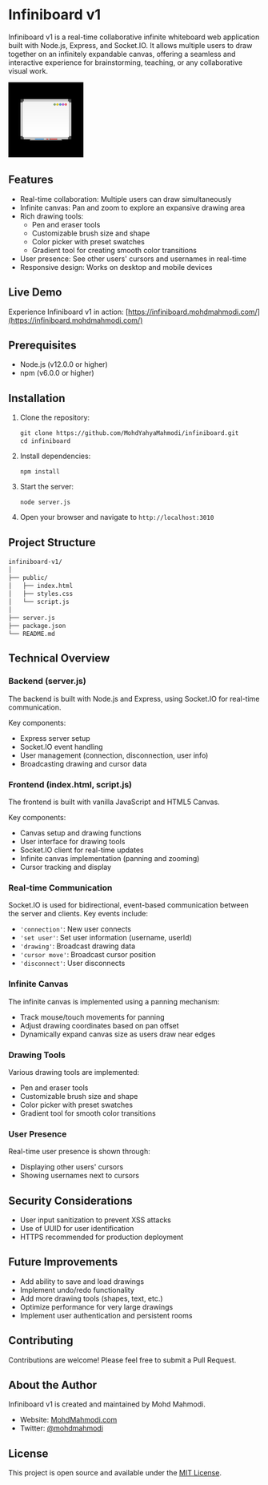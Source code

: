 # Infiniboard v1

Infiniboard v1 is a real-time collaborative infinite whiteboard web application built with Node.js, Express, and Socket.IO. It allows multiple users to draw together on an infinitely expandable canvas, offering a seamless and interactive experience for brainstorming, teaching, or any collaborative visual work.

<img src="favicon.png" alt="Infiniboard" width="150" height="150">

## Features

- Real-time collaboration: Multiple users can draw simultaneously
- Infinite canvas: Pan and zoom to explore an expansive drawing area
- Rich drawing tools:
  - Pen and eraser tools
  - Customizable brush size and shape
  - Color picker with preset swatches
  - Gradient tool for creating smooth color transitions
- User presence: See other users' cursors and usernames in real-time
- Responsive design: Works on desktop and mobile devices

## Live Demo

Experience Infiniboard v1 in action: [https://infiniboard.mohdmahmodi.com/](https://infiniboard.mohdmahmodi.com/)

## Prerequisites

- Node.js (v12.0.0 or higher)
- npm (v6.0.0 or higher)

## Installation

1. Clone the repository:
   ```
   git clone https://github.com/MohdYahyaMahmodi/infiniboard.git
   cd infiniboard
   ```

2. Install dependencies:
   ```
   npm install
   ```

3. Start the server:
   ```
   node server.js
   ```

4. Open your browser and navigate to `http://localhost:3010`

## Project Structure

```
infiniboard-v1/
│
├── public/
│   ├── index.html
│   ├── styles.css
│   └── script.js
│
├── server.js
├── package.json
└── README.md
```

## Technical Overview

### Backend (server.js)

The backend is built with Node.js and Express, using Socket.IO for real-time communication.

Key components:

- Express server setup
- Socket.IO event handling
- User management (connection, disconnection, user info)
- Broadcasting drawing and cursor data

### Frontend (index.html, script.js)

The frontend is built with vanilla JavaScript and HTML5 Canvas.

Key components:

- Canvas setup and drawing functions
- User interface for drawing tools
- Socket.IO client for real-time updates
- Infinite canvas implementation (panning and zooming)
- Cursor tracking and display

### Real-time Communication

Socket.IO is used for bidirectional, event-based communication between the server and clients. Key events include:

- `'connection'`: New user connects
- `'set user'`: Set user information (username, userId)
- `'drawing'`: Broadcast drawing data
- `'cursor move'`: Broadcast cursor position
- `'disconnect'`: User disconnects

### Infinite Canvas

The infinite canvas is implemented using a panning mechanism:

- Track mouse/touch movements for panning
- Adjust drawing coordinates based on pan offset
- Dynamically expand canvas size as users draw near edges

### Drawing Tools

Various drawing tools are implemented:

- Pen and eraser tools
- Customizable brush size and shape
- Color picker with preset swatches
- Gradient tool for smooth color transitions

### User Presence

Real-time user presence is shown through:

- Displaying other users' cursors
- Showing usernames next to cursors

## Security Considerations

- User input sanitization to prevent XSS attacks
- Use of UUID for user identification
- HTTPS recommended for production deployment

## Future Improvements

- Add ability to save and load drawings
- Implement undo/redo functionality
- Add more drawing tools (shapes, text, etc.)
- Optimize performance for very large drawings
- Implement user authentication and persistent rooms

## Contributing

Contributions are welcome! Please feel free to submit a Pull Request.

## About the Author

Infiniboard v1 is created and maintained by Mohd Mahmodi.

- Website: [MohdMahmodi.com](https://MohdMahmodi.com)
- Twitter: [@mohdmahmodi](https://twitter.com/mohdmahmodi)

## License

This project is open source and available under the [MIT License](LICENSE).